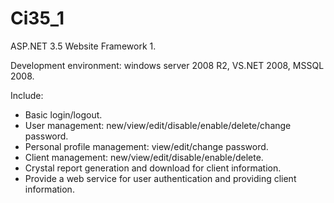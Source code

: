 Ci35_1
======

ASP.NET 3.5 Website Framework 1. 

Development environment: windows server 2008 R2, VS.NET 2008, MSSQL 2008.

Include:
- Basic login/logout.
- User management: new/view/edit/disable/enable/delete/change password.
- Personal profile management: view/edit/change password.
- Client management: new/view/edit/disable/enable/delete.
- Crystal report generation and download for client information.
- Provide a web service for user authentication and providing client information.
